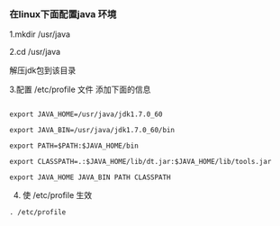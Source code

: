 ### 在linux下面配置java 环境

1.mkdir /usr/java

2.cd /usr/java

解压jdk包到该目录

3.配置 /etc/profile 文件 添加下面的信息

```

export JAVA_HOME=/usr/java/jdk1.7.0_60

export JAVA_BIN=/usr/java/jdk1.7.0_60/bin

export PATH=$PATH:$JAVA_HOME/bin

export CLASSPATH=.:$JAVA_HOME/lib/dt.jar:$JAVA_HOME/lib/tools.jar

export JAVA_HOME JAVA_BIN PATH CLASSPATH

```

4. 使 /etc/profile 生效

```
. /etc/profile

```
